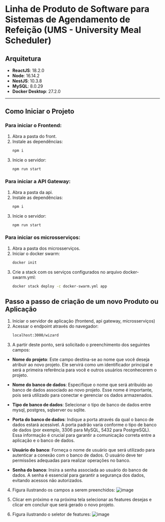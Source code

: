 # Linha de Produto de Software para Sistemas de Agendamento de Refeição (UMS - University Meal Scheduler)

## Arquitetura
- **ReactJS**: 18.2.0  
- **Node**: 16.14.2  
- **NestJS**: 10.3.8  
- **MySQL**: 8.0.29  
- **Docker Desktop**: 27.2.0  

---

## Como Iniciar o Projeto

### Para iniciar o Frontend:
1. Abra a pasta do front.
2. Instale as dependências:
   ```bash
   npm i
3. Inicie o servidor:
   ```bash
   npm run start

### Para iniciar a API Gateway:
1. Abra a pasta da api.
2. Instale as dependências:
   ```bash
   npm i
3. Inicie o servidor:
   ```bash
   npm run start

### Para iniciar os microsserviços:
1. Abra a pasta dos microsserviços.
2. Iniciar o docker swarm:
   ```bash
   docker init
3. Crie a stack com os serviços configurados no arquivo docker-swarm.yml:
   ```bash
   docker stack deploy -c docker-swarm.yml app

## Passo a passo de criação de um novo Produto ou Aplicação
1. Iniciar o servidor de aplicação (frontend, api gateway, microsserviços)
2. Acessar o endpoint através do navegador:
   ```bash
   localhost:3000/wizard
3. A partir deste ponto, será solicitado o preenchimento dos seguintes campos:

- **Nome do projeto**: Este campo destina-se ao nome que você deseja atribuir ao novo projeto. Ele servirá como um identificador principal e será a primeira referência para você e outros usuários reconhecerem o projeto.
  
- **Nome do banco de dados**: Especifique o nome que será atribuído ao banco de dados associado ao novo projeto. Esse nome é importante, pois será utilizado para conectar e gerenciar os dados armazenados.
  
- **Tipo de banco de dados**: Selecionar o tipo de banco de dados entre mysql, postgres, sqlserver ou sqlite.
  
- **Porta do banco de dados**: Indique a porta através da qual o banco de dados estará acessível. A porta padrão varia conforme o tipo de banco de dados (por exemplo, 3306 para MySQL, 5432 para PostgreSQL). Essa informação é crucial para garantir a comunicação correta entre a aplicação e o banco de dados.

- **Usuário do banco**: Forneça o nome de usuário que será utilizado para autenticar a conexão com o banco de dados. O usuário deve ter permissões adequadas para realizar operações no banco.

- **Senha do banco**: Insira a senha associada ao usuário do banco de dados. A senha é essencial para garantir a segurança dos dados, evitando acessos não autorizados.

4. Figura ilustrando os campos a serem preenchidos:
![image](https://github.com/user-attachments/assets/9414675a-a63d-4b68-8c75-3b51929733db)

5. Clicar em próximo e na próxima tela selecionar as features desejas e clicar em concluir que será gerado o novo projeto.
6. Figura ilustrando o seletor de features:
![image](https://github.com/user-attachments/assets/fcab4015-9342-4548-962c-24a70b9e2354)
